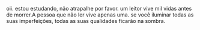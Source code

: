 oii.
estou estudando, não atrapalhe por favor.
um leitor vive mil vidas antes de morrer.A pessoa que não ler vive apenas uma.
se você iluminar todas as suas imperfeições, todas as suas qualidades ficarão na sombra.
